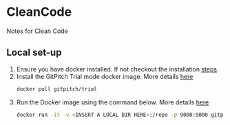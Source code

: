 # CleanCode

Notes for Clean Code

## Local set-up

1. Ensure you have docker installed. If not checkout the installation
   [steps](https://docs.docker.com/get-docker/).
2. Install the GitPitch Trial mode docker image. More details [here](https://docs.gitpitch.com/#/free-trial)
   ```bash
   docker pull gitpitch/trial
   ```
3. Run the Docker image using the command below. More details [here](https://docs.gitpitch.com/#/desktop/launch?id=use-docker-run)
   ```bash
   docker run -it -v <INSERT A LOCAL DIR HERE>:/repo -p 9000:9000 gitpitch/trial
   ```
